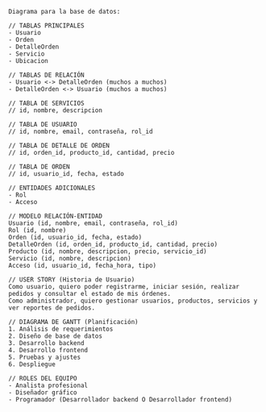 
    Diagrama para la base de datos:

    // TABLAS PRINCIPALES
    - Usuario
    - Orden
    - DetalleOrden
    - Servicio
    - Ubicacion

    // TABLAS DE RELACIÓN
    - Usuario <-> DetalleOrden (muchos a muchos)
    - DetalleOrden <-> Usuario (muchos a muchos)

    // TABLA DE SERVICIOS
    // id, nombre, descripcion

    // TABLA DE USUARIO
    // id, nombre, email, contraseña, rol_id

    // TABLA DE DETALLE DE ORDEN
    // id, orden_id, producto_id, cantidad, precio

    // TABLA DE ORDEN
    // id, usuario_id, fecha, estado

    // ENTIDADES ADICIONALES
    - Rol
    - Acceso

    // MODELO RELACIÓN-ENTIDAD
    Usuario (id, nombre, email, contraseña, rol_id)
    Rol (id, nombre)
    Orden (id, usuario_id, fecha, estado)
    DetalleOrden (id, orden_id, producto_id, cantidad, precio)
    Producto (id, nombre, descripcion, precio, servicio_id)
    Servicio (id, nombre, descripcion)
    Acceso (id, usuario_id, fecha_hora, tipo)

    // USER STORY (Historia de Usuario)
    Como usuario, quiero poder registrarme, iniciar sesión, realizar pedidos y consultar el estado de mis órdenes.
    Como administrador, quiero gestionar usuarios, productos, servicios y ver reportes de pedidos.

    // DIAGRAMA DE GANTT (Planificación)
    1. Análisis de requerimientos
    2. Diseño de base de datos
    3. Desarrollo backend
    4. Desarrollo frontend
    5. Pruebas y ajustes
    6. Despliegue

    // ROLES DEL EQUIPO
    - Analista profesional
    - Diseñador gráfico
    - Programador (Desarrollador backend O Desarrollador frontend)